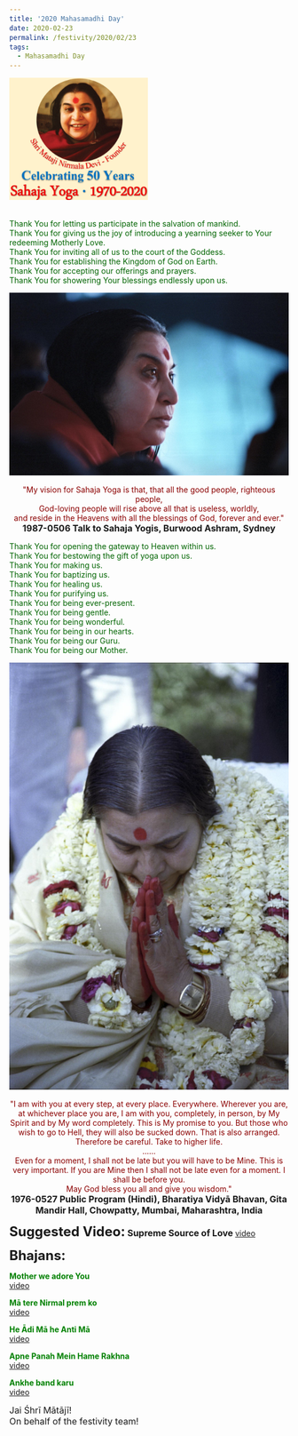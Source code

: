 ```yaml
---
title: '2020 Mahasamadhi Day'
date: 2020-02-23
permalink: /festivity/2020/02/23
tags:
  - Mahasamadhi Day
---
```


<div style="text-align: left"><img src="/images/image00.png" width="250" /></div><br>

<p>
<font color="DarkGreen">Thank You for letting us participate in the salvation of mankind.<br>
Thank You for giving us the joy of introducing a yearning seeker to Your redeeming Motherly Love.<br>
Thank You for inviting all of us to the court of the Goddess.<br>
Thank You for establishing the Kingdom of God on Earth.<br>
Thank You for accepting our offerings and prayers.<br>
Thank You for showering Your blessings endlessly upon us.</font>
</p>

<div style="text-align: center"><img src="/images/image326.png" /></div>

<p style="text-align:center;">
<font color="DarkRed">"My vision for Sahaja Yoga is that, that all the good people, righteous people,<br>
God-loving people will rise above all that is useless, worldly,<br>
and reside in the Heavens with all the blessings of God, forever and ever."</font><br>
<font size="+0"><b>1987-0506 Talk to Sahaja Yogis, Burwood Ashram, Sydney</b></font>
</p>

<p>
<font color="DarkGreen">Thank You for opening the gateway to Heaven within us.<br>
Thank You for bestowing the gift of yoga upon us.<br>
Thank You for making us.<br>
Thank You for baptizing us.<br>
Thank You for healing us.<br>
Thank You for purifying us.<br>
Thank You for being ever-present.<br>
Thank You for being gentle.<br>
Thank You for being wonderful.<br>
Thank You for being in our hearts.<br>
Thank You for being our Guru.<br>
Thank You for being our Mother.</font>
</p>

<div style="text-align: center"><img src="/images/image327.png" /></div>

<p style="text-align:center;">
<font color="DarkRed">"I am with you at every step, at every place. Everywhere. Wherever you are, at whichever place you are, I am with you, completely, in person, by My Spirit and by My word completely. This is My promise to you. But those who wish to go to Hell, they will also be sucked down. That is also arranged. Therefore be careful. Take to higher life.<br>
......<br>
Even for a moment, I shall not be late but you will have to be Mine. This is very important. If you are Mine then I shall not be late even for a moment. I shall be before you.<br>
May God bless you all and give you wisdom."</font><br>
<font size="+0"><b>1976-0527 Public Program (Hindi), Bharatiya Vidyā Bhavan, Gita Mandir Hall, Chowpatty, Mumbai, Maharashtra, India</b></font>
</p>

<font size="+2"><b>Suggested Video:</b></font> 
<font size="+0"><b>Supreme Source of Love</b></font>
<a href="https://vimeo.com/60342739"> video</a><br>

<font size="+2"><b>Bhajans:</b></font>

<p>
<font color="green"><b>Mother we adore You</b></font><br>
<a href="https://www.youtube.com/watch?v=LsWaC7NktHA&list=PLuAVZW42aaCnQ3JW90xymBbcyS-gt6SE1&index=10">video</a>
</p>

<p>
<font color="green"><b>Mā tere Nirmal prem ko</b></font><br>
<a href="https://www.youtube.com/watch?v=YLLoomUwrOQ">video</a>
</p>
 
<p>
<font color="green"><b>He Ādi Mā he Anti Mā</b></font><br>
<a href="https://www.youtube.com/watch?v=7xjFWTP_110">video</a> 
</p>

<p>
<font color="green"><b>Apne Panah Mein Hame Rakhna</b></font><br>
<a href="https://www.youtube.com/watch?v=1zzMwHijwI0">video</a> 
</p>

<p>
<font color="green"><b>Ankhe band karu</b></font><br>
<a href="https://www.youtube.com/watch?v=HluLtgi5ZfA">video</a> 
</p>

<p>
<font size="+0">Jai Śhrī Mātājī!<br>
On behalf of the festivity team!</font>
</p>